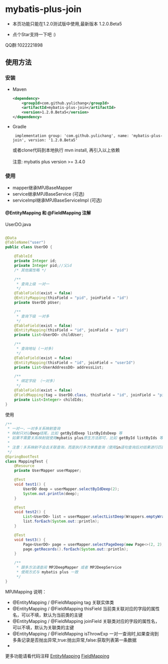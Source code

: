 # mybatis-plus-join

* 本页功能只能在1.2.0测试版中使用,最新版本 1.2.0.Beta5

* 点个Star支持一下吧 :)

QQ群:1022221898

## 使用方法

### 安装

- Maven
  ```xml
  <dependency>
      <groupId>com.github.yulichang</groupId>
      <artifactId>mybatis-plus-join</artifactId>
      <version>1.2.0.Beta5</version>
  </dependency>
  ```
- Gradle
  ```
   implementation group: 'com.github.yulichang', name: 'mybatis-plus-join', version: '1.2.0.Beta5'
  ```
  或者clone代码到本地执行 mvn install, 再引入以上依赖  
  <br>
  注意: mybatis plus version >= 3.4.0
  <br>

### 使用

* mapper继承MPJBaseMapper
* service继承MPJBaseService (可选)
* serviceImpl继承MPJBaseServiceImpl (可选)

#### @EntityMapping 和 @FieldMapping 注解

UserDO.java

```java

@Data
@TableName("user")
public class UserDO {

    @TableId
    private Integer id;
    private Integer pid;//父id
    /* 其他属性略 */

    /**
     * 查询上级 一对一
     */
    @TableField(exist = false)
    @EntityMapping(thisField = "pid", joinField = "id")
    private UserDO pUser;

    /**
     * 查询下级 一对多
     */
    @TableField(exist = false)
    @EntityMapping(thisField = "id", joinField = "pid")
    private List<UserDO> childUser;

    /**
     * 查询地址 (一对多)
     */
    @TableField(exist = false)
    @EntityMapping(thisField = "id", joinField = "userId")
    private List<UserAddressDO> addressList;

    /**
     * 绑定字段 （一对多）
     */
    @TableField(exist = false)
    @FieldMapping(tag = UserDO.class, thisField = "id", joinField = "pid", select = "id")
    private List<Integer> childIds;
}
```

使用

```java
/**
 * 一对一，一对多关系映射查询
 * 映射只对以Deep结尾，比如 getByIdDeep listByIdsDeep 等
 * 如果不需要关系映射就使用mybatis plus原生方法即可，比如 getById listByIds 等
 *
 * 注意：关系映射不会去关联查询，而是执行多次单表查询（使用in语句查询后对结果进行匹配）
 */
@SpringBootTest
class MappingTest {
    @Resource
    private UserMapper userMapper;

    @Test
    void test1() {
        UserDO deep = userMapper.selectByIdDeep(2);
        System.out.println(deep);
    }

    @Test
    void test2() {
        List<UserDO> list = userMapper.selectListDeep(Wrappers.emptyWrapper());
        list.forEach(System.out::println);
    }

    @Test
    void test3() {
        Page<UserDO> page = userMapper.selectPageDeep(new Page<>(2, 2), Wrappers.emptyWrapper());
        page.getRecords().forEach(System.out::println);
    }

    /**
     * 跟多方法请查阅 MPJDeepMapper 或者 MPJDeepService
     * 使用方式与 mybatis plus 一致
     */
}
```

MPJMapping 说明：

* @EntityMapping / @FieldMapping tag 关联实体类
* @EntityMapping / @FieldMapping thisField 当前类关联对应的字段的属性名，可以不填，默认为当前类的主键
* @EntityMapping / @FieldMapping joinField 关联类对应的字段的属性名，可以不填，默认为关联类的主键
* @EntityMapping / @FieldMapping isThrowExp 一对一查询时,如果查询到多条记录是否抛出异常,true:抛出异常,false:获取列表第一条数据
*

更多功能请看代码注释 [EntityMapping](https://gitee.com/best_handsome/mybatis-plus-join/blob/master/src/main/java/com/github/yulichang/annotation/EntityMapping.java)
[FieldMapping](https://gitee.com/best_handsome/mybatis-plus-join/blob/master/src/main/java/com/github/yulichang/annotation/FieldMapping.java)




